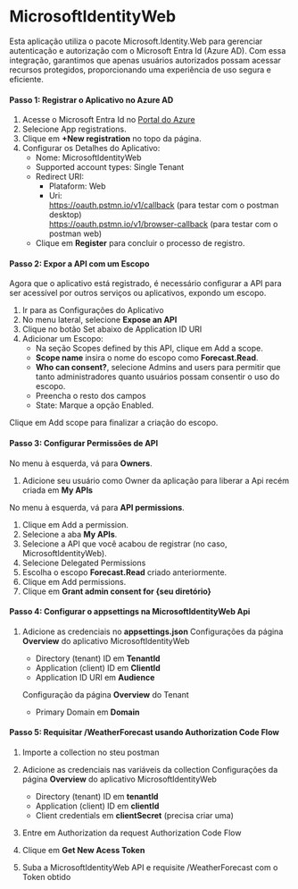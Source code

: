 # MicrosoftIdentityWeb

Esta aplicação utiliza o pacote Microsoft.Identity.Web para gerenciar autenticação e autorização com o Microsoft Entra Id (Azure AD). Com essa integração, garantimos que apenas usuários autorizados possam acessar recursos protegidos, proporcionando uma experiência de uso segura e eficiente.

#### Passo 1: Registrar o Aplicativo no Azure AD
1. Acesse o Microsoft Entra Id no [Portal do Azure](https://portal.azure.com)
2. Selecione App registrations.
3. Clique em __+New registration__ no topo da página.
4. Configurar os Detalhes do Aplicativo:
	- Nome: MicrosoftIdentityWeb
	- Supported account types: Single Tenant
	- Redirect URI: 
	   - Plataform: Web  
 	   - Uri:  
   		https://oauth.pstmn.io/v1/callback (para testar com o postman desktop)  
		https://oauth.pstmn.io/v1/browser-callback (para testar com o postman web)
    - Clique em __Register__ para concluir o processo de registro.

#### Passo 2: Expor a API com um Escopo
Agora que o aplicativo está registrado, é necessário configurar a API para ser acessível por outros serviços ou aplicativos, expondo um escopo.

1. Ir para as Configurações do Aplicativo
2. No menu lateral, selecione __Expose an API__
3. Clique no botão Set abaixo de Application ID URI
4. Adicionar um Escopo:
   - Na seção Scopes defined by this API, clique em Add a scope.
   - __Scope name__ insira o nome do escopo como __Forecast.Read__.
   - __Who can consent?__, selecione Admins and users para permitir que tanto administradores quanto usuários possam consentir o uso do escopo.
   - Preencha o resto dos campos 
   - State: Marque a opção Enabled.

Clique em Add scope para finalizar a criação do escopo.

#### Passo 3: Configurar Permissões de API

No menu à esquerda, vá para __Owners__.

1. Adicione seu usuário como Owner da aplicação para liberar a Api recém criada em __My APIs__

No menu à esquerda, vá para __API permissions__.

1. Clique em Add a permission.
2. Selecione a aba __My APIs__.
3. Selecione a API que você acabou de registrar (no caso, MicrosoftIdentityWeb).
4. Selecione Delegated Permissions
5. Escolha o escopo __Forecast.Read__ criado anteriormente.
6. Clique em Add permissions.
7. Clique em __Grant admin consent for {seu diretório}__

#### Passo 4: Configurar o appsettings na MicrosoftIdentityWeb Api

1. Adicione as credenciais no __appsettings.json__
   Configurações da página  __Overview__ do aplicativo MicrosoftIdentityWeb
    - Directory (tenant) ID em __TenantId__
  	- Application (client) ID em __ClientId__
	- Application ID URI em __Audience__
	
   Configuração da página  __Overview__ do Tenant
	- Primary Domain em __Domain__

#### Passo 5: Requisitar /WeatherForecast usando Authorization Code Flow

1. Importe a collection no steu postman
2. Adicione as credenciais nas variáveis da collection
   Configurações da página  __Overview__ do aplicativo MicrosoftIdentityWeb
    - Directory (tenant) ID em __tenantId__
  	- Application (client) ID em __clientId__
	- Client credentials em __clientSecret__ (precisa criar uma)

3. Entre em Authorization da request Authorization Code Flow
4. Clique em __Get New Acess Token__
5. Suba a MicrosoftIdentityWeb API e requisite /WeatherForecast com o Token obtido
  
